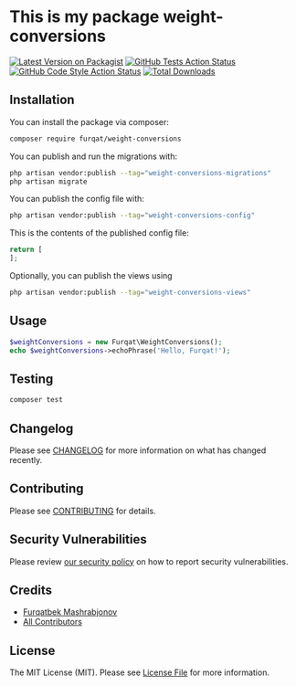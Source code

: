 # This is my package weight-conversions

[![Latest Version on Packagist](https://img.shields.io/packagist/v/furqat/weight-conversions.svg?style=flat-square)](https://packagist.org/packages/furqat/weight-conversions)
[![GitHub Tests Action Status](https://img.shields.io/github/actions/workflow/status/furqat/weight-conversions/run-tests.yml?branch=main&label=tests&style=flat-square)](https://github.com/furqat/weight-conversions/actions?query=workflow%3Arun-tests+branch%3Amain)
[![GitHub Code Style Action Status](https://img.shields.io/github/actions/workflow/status/furqat/weight-conversions/fix-php-code-style-issues.yml?branch=main&label=code%20style&style=flat-square)](https://github.com/furqat/weight-conversions/actions?query=workflow%3A"Fix+PHP+code+style+issues"+branch%3Amain)
[![Total Downloads](https://img.shields.io/packagist/dt/furqat/weight-conversions.svg?style=flat-square)](https://packagist.org/packages/furqat/weight-conversions)

## Installation

You can install the package via composer:

```bash
composer require furqat/weight-conversions
```

You can publish and run the migrations with:

```bash
php artisan vendor:publish --tag="weight-conversions-migrations"
php artisan migrate
```

You can publish the config file with:

```bash
php artisan vendor:publish --tag="weight-conversions-config"
```

This is the contents of the published config file:

```php
return [
];
```

Optionally, you can publish the views using

```bash
php artisan vendor:publish --tag="weight-conversions-views"
```

## Usage

```php
$weightConversions = new Furqat\WeightConversions();
echo $weightConversions->echoPhrase('Hello, Furqat!');
```

## Testing

```bash
composer test
```

## Changelog

Please see [CHANGELOG](CHANGELOG.md) for more information on what has changed recently.

## Contributing

Please see [CONTRIBUTING](CONTRIBUTING.md) for details.

## Security Vulnerabilities

Please review [our security policy](../../security/policy) on how to report security vulnerabilities.

## Credits

- [Furqatbek Mashrabjonov](https://github.com/FurqatMashrabjonov)
- [All Contributors](../../contributors)

## License

The MIT License (MIT). Please see [License File](LICENSE.md) for more information.
